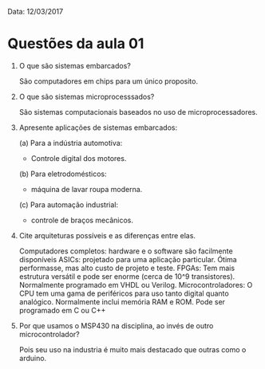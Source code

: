 
Data: 12/03/2017
# Questões da aula 01
 1. O que são sistemas embarcados?
 	
	São computadores em chips para um único proposito.

 2. O que são sistemas microprocesssados?
 	
	São sistemas computacionais baseados no uso de microprocessadores.

 3. Apresente aplicações de sistemas embarcados:
 	
	(a) Para a indústria automotiva:
	- Controle digital dos motores.
	
	(b) Para eletrodomésticos: 
	- máquina de lavar roupa moderna.
	
	(c) Para automação industrial:
	- controle de braços mecânicos.

 4. Cite arquiteturas possíveis e as diferenças entre elas.
 
 	Computadores completos: hardware e o software são facilmente disponíveis
 	ASICs: projetado para uma aplicação particular. Ótima performasse, mas alto custo de projeto e teste.
 	FPGAs: Tem mais estrutura versátil e pode ser enorme (cerca de 10^9 transistores). Normalmente programado em VHDL ou Verilog.
 	Microcontroladores: O CPU tem uma gama de periféricos para uso tanto digital quanto analógico. Normalmente inclui memória RAM e ROM. Pode ser programado em C ou C++

 5. Por que usamos o MSP430 na disciplina, ao invés de outro microcontrolador?
 	
	Pois seu uso na industria é muito mais destacado que outras como o arduino.
